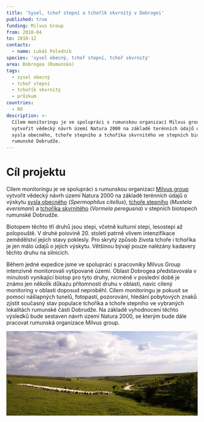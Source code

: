 ```yaml
---
title: 'Sysel, tchoř stepní a tchořík skvrnitý v Dobrogei'
published: true
funding: Milvus Group
from: 2010-04
to: 2010-12
contacts:
  - name: Lukáš Poledník
species: 'sysel obecný, tchoř stepní, tchoř skvrnitý'
area: Dobrogea (Rumunsko)
tags:
  - sysel obecný
  - tchoř stepní
  - tchořík skvrnitý
  - průzkum
countries:
  - RO
description: >-
  Cílem monitoringu je ve spolupráci s rumunskou organizací Milvus group
  vytvořit vědecký návrh území Natura 2000 na základě terénních údajů o výskytu
  sysla obecného, tchoře stepního a tchoříka skvrnitého ve stepních biotopech
  rumunské Dobrudže.
---
```

# Cíl projektu

Cílem monitoringu je ve spolupráci s rumunskou organizací [Milvus group](https://milvus.ro/) vytvořit vědecký návrh území Natura 2000 na základě terénních údajů o výskytu [sysla obecného](/zajmove-druhy/sysel-obecny) (_Spermophilus citellus_), [tchoře stepního](/zajmove-druhy/tchor-stepni) (_Mustela eversmani_) a [tchoříka skvrnitého](/zajmove-druhy/tchorik-skvrnity) (_Vormela peregusna_) v stepních biotopech rumunské Dobrudže.

Biotopem těchto tří druhů jsou stepi, včetně kulturní stepi, lesostepi až polopouště. V druhé polovině 20. století patrně vlivem intenzifikace zemědělství jejich stavy poklesly. Pro skrytý způsob života tchoře i tchoříka je jen málo údajů o jejich výskytu. Většinou bývají pouze nalézány kadavery těchto druhu na silnicích. 

Během jedné expedice jsme ve spolupráci s pracovníky Milvus Group intenzivně monitorovali vytipované území. Oblast Dobrogea představovala v minulosti vynikající biotop pro tyto druhy, nicméně v poslední době je známo jen několik důkazu přítomnosti druhu v oblasti, navíc cílený monitoring v oblasti doposud neproběhl. Cílem monitoringu je pokusit se pomocí nášlapných tunelů, fotopastí, pozorování, hledání pobytových znaků zjistit současný stav populace tchoříka a tchoře stepního ve vybraných lokalitách rumunské části Dobrudže. Na základě vyhodnocení těchto výsledků bude sestaven návrh území Natura 2000, se kterým bude dále pracovat rumunská organizace Milvus group.

![Dobrudža je krajina stepí a pastvin](/media/dobrudža-2010_výběr-188_610.jpg "pastviny v Dobrudži")
